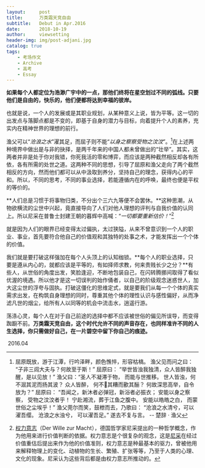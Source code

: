 ```yaml
---
layout:     post
title:      万类霜天竞自由
subtitle:   Debut in Apr.2016
date:       2018-10-19
author:     viewsetting
header-img: img/post-adjani.jpg
catalog: true
tags:
    - 考场作文
    - Archive
    - 高考
    - Essay
---
```


**如果每个人都定位为浩渺广宇中的一点，那他们终将在星空划过不同的弧线。只要他们是自由的，快乐的，他们便都将达到幸福的彼岸。**

也就是说，一个人的发展或是其职业规划，从某种意义上说，皆为平等。这一切的出发点与落脚点都是不变的，即基于自身的潜力与目标，向着提升个人的素养，充实内在精神世界的理想的前行。

渔父可以“*沧浪之水*”濯其足，而屈子则不能“*以身之察察受物之汶汶*”。[^1]在上述两种境界中做出是与非的抉择，是两千年来的中国人都未曾做出的“壮举”。其实，这两者并非是处于你对我错，你死我活的零和博弈，而应该是两种截然相反却各有所依，各有所需的处世之道。这两种不同的思想，引导了屈原和渔父走向了两个截然相反的方向，然而他们都可以从中汲取到养分，坚持自己的理念，获得内心的平和。所以，不同的思考，不同的事业选择，若能遵循内在的呼唤，最终也便是平权的等价的。

**人们总是习惯于将事物归类，不分出个三六九等便不会罢休。**这种思潮，从物欲横流的尘世中兴起，竟直接导向了人们对他人理想的评判与自我价值的认同上。所以尼采在普鲁士封建王朝的暮辉中高喊：“*一切都要重新估价！*”[^2]

就是因为人们的眼界已经变得太过偏执，太过狭隘，从来不曾意识到一个人的职业、事业，首先要符合他自己的价值观和其独特的处事之术，才能发挥出一个个体的价值。

我们就是要打破这样强加在每个人头顶上的认知枷锁。**每个人的职业选择，只要是遵从内心的，就都应该是平等的，有如择师求教，何来贵贱长少之分？**有些人，从世俗的角度出发，笑脸逢迎，不断地包装自己，在闪转腾挪间取得了看似优渥的境遇。所以他才是这一切误判的始作俑者，以自己的阶级观念迷惑世人，加大这尘世的浮夸与固执。打破这僵化的思维定式，就是要我们从每一个个体的真实需求出发，在构筑自身理想的同时，尊重其他个体的理性认识与感性偏好，从而净滤凡世的烟尘，给所有人以同等的机会中流击水，逍遥行游。

荡涤心灵，每个人在对于自己前途的选择中都不应该被世俗的偏见所误导，而变得踟蹰不前。**万类霜天竞自由，这个时代允许不同的声音存在，也同样准许不同的人生选择，你只需做好自己，在一片碧空中留下你自己的痕迹。**

​    													  2016.04



[^1]: 屈原既放，游于江潭，行吟泽畔，颜色憔悴，形容枯槁。 渔父见而问之曰： “子非三闾大夫与？何故至于斯！” 屈原曰： “举世皆浊我独清，众人皆醉我独醒，是以见放！” 渔父曰：“圣人不凝滞于物， 而能与世推移。 世人皆浊，何不淈其泥而扬其波？ 众人皆醉， 何不𫗦其糟而歠其酾？ 何故深思高举，自令放为？” 屈原曰： “吾闻之，新沐者必弹冠，新浴者必振衣； 安能以身之察察， 受物之汶汶者乎！ 宁赴湘流，葬于江鱼之腹中。 安能以皓皓之白， 而蒙世俗之尘埃乎！” 渔父莞尔而笑，鼓枻而去，乃歌曰：  “沧浪之水清兮，可以濯吾缨。 沧浪之水浊兮， 可以濯吾足。” 遂去不复与言。                  -- 楚辞 · 渔父



[^2]: [权力意志](https://zh.wikipedia.org/wiki/%E6%9D%83%E5%8A%9B%E6%84%8F%E5%BF%97)（Der Wille zur Macht），德国哲学家尼采提出的一种哲学概念，作为他用来进行价值判断的依据。权力意志是个很复杂的观念，这是[尼采](https://zh.wikipedia.org/wiki/%E5%B0%BC%E9%87%87)在经过价值重估后提出来作为他的价值准则，权力意志是种最基本的驱力，曾被他用来解释物理上的变化、动植物的生长、繁殖、扩张等等，乃至于人类的心理、文化的现象。尼采认为这些背后都是由权力意志所推动的。
